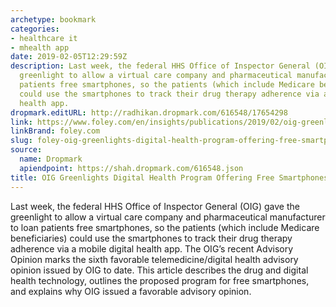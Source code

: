 ```yaml
---
archetype: bookmark
categories:
- healthcare it
- mhealth app
date: 2019-02-05T12:29:59Z
description: Last week, the federal HHS Office of Inspector General (OIG) gave the
  greenlight to allow a virtual care company and pharmaceutical manufacturer to loan
  patients free smartphones, so the patients (which include Medicare beneficiaries)
  could use the smartphones to track their drug therapy adherence via a mobile digital
  health app.
dropmark.editURL: http://radhikan.dropmark.com/616548/17654298
link: https://www.foley.com/en/insights/publications/2019/02/oig-greenlights-digital-health-program-offering-fr
linkBrand: foley.com
slug: foley-oig-greenlights-digital-health-program-offering-free-smartphones-to-patients
source:
  name: Dropmark
  apiendpoint: https://shah.dropmark.com/616548.json
title: OIG Greenlights Digital Health Program Offering Free Smartphones to Patients
---
```

Last week, the federal HHS Office of Inspector General (OIG) gave the greenlight to allow a virtual care company and pharmaceutical manufacturer to loan patients free smartphones, so the patients (which include Medicare beneficiaries) could use the smartphones to track their drug therapy adherence via a mobile digital health app. The OIG’s recent Advisory Opinion marks the sixth favorable telemedicine/digital health advisory opinion issued by OIG to date. This article describes the drug and digital health technology, outlines the proposed program for free smartphones, and explains why OIG issued a favorable advisory opinion.

